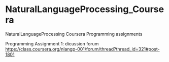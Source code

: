 NaturalLanguageProcessing_Coursera
==================================
NaturalLanguageProcessing Coursera Programming assignments

Programming Assignment 1: dicussion forum https://class.coursera.org/nlangp-001/forum/thread?thread_id=321#post-1801

